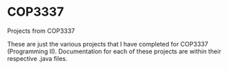# COP3337
Projects from COP3337

These are just the various projects that I have completed for COP3337 (Programming II).
Documentation for each of these projects are within their respective .java files.
